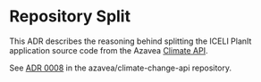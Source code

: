 # Repository Split

This ADR describes the reasoning behind splitting the ICELI PlanIt application source code from the Azavea [Climate API](https://climate.azavea.com).

See [ADR 0008](https://github.com/azavea/climate-change-api/blob/develop/doc/arch/adr-0008-repo-split.rst) in the azavea/climate-change-api repository.
